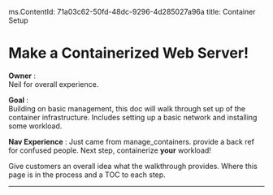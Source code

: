 ms.ContentId: 71a03c62-50fd-48dc-9296-4d285027a96a
title: Container Setup

# Make a Containerized Web Server!

**Owner** :  
Neil for overall experience.  


**Goal** :  
Building on basic management, this doc will walk through set up of the container infrastructure. Includes setting up a basic network and installing some workload. 


**Nav Experience** :
Just came from manage_containers.  provide a back ref for confused people.
Next step, containerize **your** workload!

Give customers an overall idea what the walkthrough provides.  Where this page is in the process and a TOC to each step.


----------------------------

